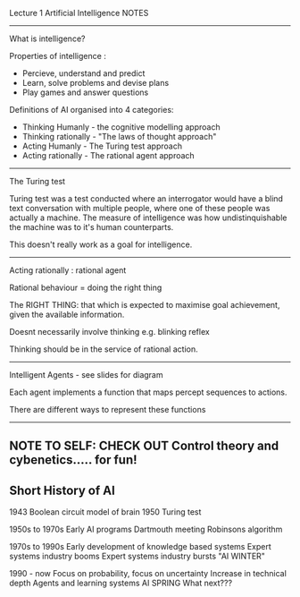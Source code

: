 
Lecture 1 Artificial Intelligence NOTES 

-------------------------------------------------------------

What is intelligence? 

Properties of intelligence :

- Percieve, understand and predict 
- Learn, solve problems and devise plans 
- Play games and answer questions 

Definitions of AI organised into 4 categories:

- Thinking Humanly - the cognitive modelling approach
- Thinking rationally - "The laws of thought approach"
- Acting Humanly - The Turing test approach
- Acting rationally - The rational agent approach 


------------------------------------------------------------
The Turing test 

Turing test was a test conducted where an interrogator would 
have a blind text conversation with multiple people, where
one of these people was actually a machine. The measure of
intelligence was how undistinquishable the machine was to it's 
human counterparts.

This doesn't really work as a goal for intelligence.

-------------------------------------------------------------

Acting rationally : rational agent

Rational behaviour = doing the right thing 

The RIGHT THING: that which is expected to maximise goal
achievement, given the available information.

Doesnt necessarily involve thinking e.g. blinking reflex

Thinking should be in the service of rational action.

--------------------------------------------------------------

Intelligent Agents - see slides for diagram 

Each agent implements a function that maps percept 
sequences to actions.

There are different ways to represent these functions 

--------------------------------------------------------------
NOTE TO SELF: CHECK OUT Control theory and cybenetics..... for fun!
-----------------------------------------------------------------

Short History of AI
-------------------
1943 Boolean circuit model of brain
1950 Turing test

1950s to 1970s 
Early AI programs 
Dartmouth meeting
Robinsons algorithm 

1970s to 1990s
Early development of knowledge based systems 
Expert systems industry booms 
Expert systems industry bursts "AI WINTER"

1990 - now
Focus on probability, focus on uncertainty
Increase in technical depth
Agents and learning systems 
AI SPRING 
What next???
